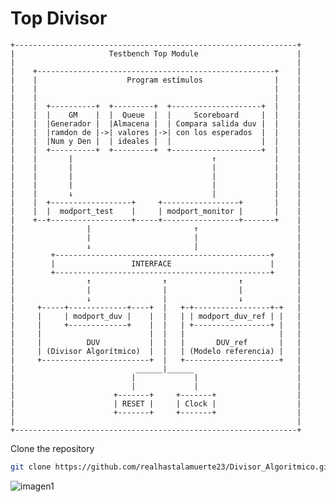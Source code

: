 # Top Divisor
    +---------------------------------------------------------------+
    |                     Testbench Top Module                      |
    |                                                               |
    |    +-----------------------------------------------------+    |
    |    |                    Program estímulos                |    |
    |    |                                                     |    |
    |    |                                                     |    |
    |    |  +----------+  +---------+  +--------------------+  |    |
    |    |  |    GM    |  |  Queue  |  |     Scoreboard     |  |    |
    |    |  |Generador |  |Almacena |  | Compara salida duv |  |    |
    |    |  |ramdon de |->| valores |->| con los esperados  |  |    |
    |    |  |Num y Den |  | ideales |  |                    |  |    |
    |    |  +----------+  +---------+  +--------------------+  |    |
    |    |       |                               ↑             |    |
    |    |       |                               |             |    |
    |    |       |                               |             |    |
    |    |       |                               |             |    |
    |    |       ↓                               |             |    |
    |    |  +------------------+     +-----------------+       |    |
    |    |  |  modport_test    |     | modport_monitor |       |    |
    |    +--+------------------+-----+-----------------+-------+    |
    |                |                       ↑                      |
    |                |                       |                      |
    |                ↓                       |                      |
    |        +------------------------------------------------+     |
    |        |                 INTERFACE                      |     |
    |        +------------------------------------------------+     |
    |                ↑                ↑                ↑            |
    |                |                |                |            |
    |                ↓                |                ↓            |
    |     +-----+-------------+----+  |   +-+-----------------+-+   |
    |     |     | modport_duv |    |  |   | | modport_duv_ref | |   |
    |     |     +-------------+    |  |   | +-----------------+ |   |
    |     |                        |  |   |                     |   |
    |     |          DUV           |  |   |       DUV_ref       |   |
    |     | (Divisor Algorítmico)  |  |   | (Modelo referencia) |   |
    |     +------------------------+  |   +---------------------+   |
    |                           ______|______                       |
    |                          |             |                      |
    |                          |             |                      |
    |                      +-------+     +-------+                  |
    |                      | RESET |     | Clock |                  |
    |                      +-------+     +-------+                  |
    |                                                               |
    +---------------------------------------------------------------+


    
Clone the repository
```bash
git clone https://github.com/realhastalamuerte23/Divisor_Algoritmico.git
```
![imagen1](https://github.com/realhastalamuerte23/Divisor_Algoritmico/blob/main/Top.png)
